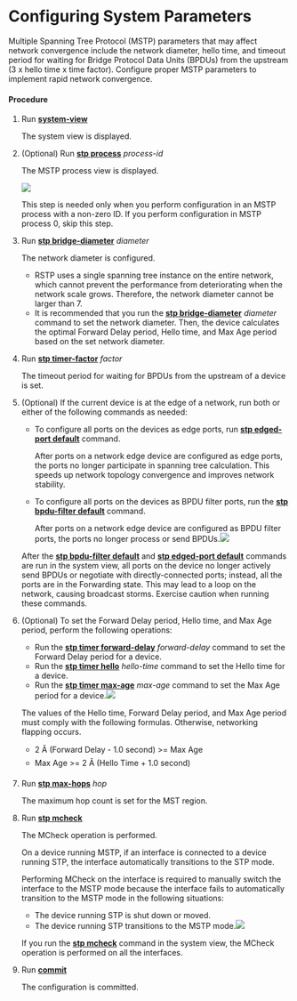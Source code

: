 Configuring System Parameters
=============================

Multiple Spanning Tree Protocol (MSTP) parameters that may affect network convergence include the network diameter, hello time, and timeout period for waiting for Bridge Protocol Data Units (BPDUs) from the upstream (3 x hello time x time factor). Configure proper MSTP parameters to implement rapid network convergence.

#### Procedure

1. Run [**system-view**](cmdqueryname=system-view)
   
   
   
   The system view is displayed.
2. (Optional) Run [**stp process**](cmdqueryname=stp+process) *process-id*
   
   
   
   The MSTP process view is displayed.
   
   
   
   ![](../../../../public_sys-resources/note_3.0-en-us.png) 
   
   This step is needed only when you perform configuration in an MSTP process with a non-zero ID. If you perform configuration in MSTP process 0, skip this step.
3. Run [**stp bridge-diameter**](cmdqueryname=stp+bridge-diameter) *diameter*
   
   
   
   The network diameter is configured.
   
   
   
   * RSTP uses a single spanning tree instance on the entire network, which cannot prevent the performance from deteriorating when the network scale grows. Therefore, the network diameter cannot be larger than 7.
   * It is recommended that you run the [**stp bridge-diameter**](cmdqueryname=stp+bridge-diameter) *diameter* command to set the network diameter. Then, the device calculates the optimal Forward Delay period, Hello time, and Max Age period based on the set network diameter.
4. Run [**stp timer-factor**](cmdqueryname=stp+timer-factor) *factor*
   
   
   
   The timeout period for waiting for BPDUs from the upstream of a device is set.
5. (Optional) If the current device is at the edge of a network, run both or either of the following commands as needed:
   
   
   * To configure all ports on the devices as edge ports, run [**stp edged-port default**](cmdqueryname=stp+edged-port+default) command.
     
     After ports on a network edge device are configured as edge ports, the ports no longer participate in spanning tree calculation. This speeds up network topology convergence and improves network stability.
   * To configure all ports on the devices as BPDU filter ports, run the [**stp bpdu-filter default**](cmdqueryname=stp+bpdu-filter+default) command.
     
     After ports on a network edge device are configured as BPDU filter ports, the ports no longer process or send BPDUs.![](../../../../public_sys-resources/caution_3.0-en-us.png) 
   
   After the [**stp bpdu-filter default**](cmdqueryname=stp+bpdu-filter+default) and [**stp edged-port default**](cmdqueryname=stp+edged-port+default) commands are run in the system view, all ports on the device no longer actively send BPDUs or negotiate with directly-connected ports; instead, all the ports are in the Forwarding state. This may lead to a loop on the network, causing broadcast storms. Exercise caution when running these commands.
6. (Optional) To set the Forward Delay period, Hello time, and Max Age period, perform the following operations:
   
   
   * Run the [**stp timer forward-delay**](cmdqueryname=stp+timer+forward-delay) *forward-delay* command to set the Forward Delay period for a device.
   * Run the [**stp timer hello**](cmdqueryname=stp+timer+hello) *hello-time* command to set the Hello time for a device.
   * Run the [**stp timer max-age**](cmdqueryname=stp+timer+max-age) *max-age* command to set the Max Age period for a device.![](../../../../public_sys-resources/note_3.0-en-us.png) 
   
   The values of the Hello time, Forward Delay period, and Max Age period must comply with the following formulas. Otherwise, networking flapping occurs.
   
   * 2 Ã (Forward Delay - 1.0 second) >= Max Age
   * Max Age >= 2 Ã (Hello Time + 1.0 second)
7. Run [**stp max-hops**](cmdqueryname=stp+max-hops) *hop*
   
   
   
   The maximum hop count is set for the MST region.
8. Run [**stp mcheck**](cmdqueryname=stp+mcheck)
   
   
   
   The MCheck operation is performed.
   
   
   
   On a device running MSTP, if an interface is connected to a device running STP, the interface automatically transitions to the STP mode.
   
   Performing MCheck on the interface is required to manually switch the interface to the MSTP mode because the interface fails to automatically transition to the MSTP mode in the following situations:
   
   * The device running STP is shut down or moved.
   * The device running STP transitions to the MSTP mode.![](../../../../public_sys-resources/note_3.0-en-us.png) 
   
   If you run the [**stp mcheck**](cmdqueryname=stp+mcheck) command in the system view, the MCheck operation is performed on all the interfaces.
9. Run [**commit**](cmdqueryname=commit)
   
   
   
   The configuration is committed.